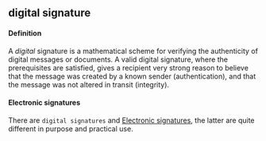 ## digital signature

<h4>Definition</h4><p>A <em>digital</em> signature is a mathematical scheme for verifying the authenticity of digital messages or documents. A valid digital signature, where the prerequisites are satisfied, gives a recipient very strong reason to believe that the message was created by a known sender (authentication), and that the message was not altered in transit (integrity).</p><h4>Electronic signatures</h4><p>There are <code>digital signatures</code> and <a href="electronic-signature">Electronic signatures</a>, the latter are quite different in purpose and practical use.</p>

